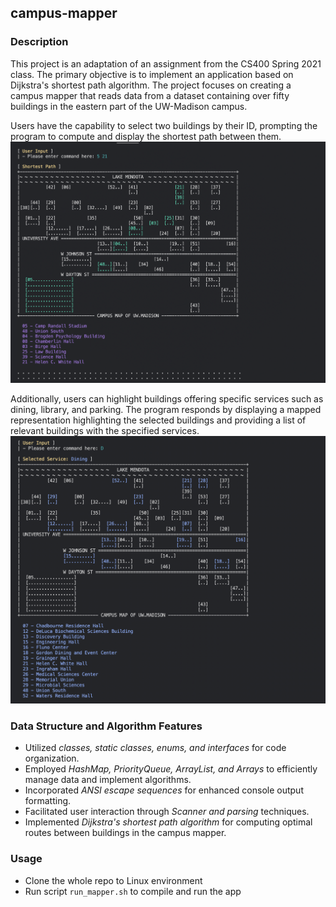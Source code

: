 ## campus-mapper

### Description
This project is an adaptation of an assignment from the CS400 Spring 2021 class. The primary objective is to implement an application based on Dijkstra's shortest path algorithm. The project focuses on creating a campus mapper that reads data from a dataset containing over fifty buildings in the eastern part of the UW-Madison campus.

Users have the capability to select two buildings by their ID, prompting the program to compute and display the shortest path between them. 
![shortest_path_searching](img/pathfinding.png)

Additionally, users can highlight buildings offering specific services such as dining, library, and parking. The program responds by displaying a mapped representation highlighting the selected buildings and providing a list of relevant buildings with the specified services.
![service_selection](img/service_select.png)

### Data Structure and Algorithm Features
- Utilized *classes, static classes, enums, and interfaces* for code organization.
- Employed *HashMap, PriorityQueue, ArrayList, and Arrays* to efficiently manage data and implement algorithms.
- Incorporated *ANSI escape sequences* for enhanced console output formatting.
- Facilitated user interaction through *Scanner and parsing* techniques.
- Implemented *Dijkstra's shortest path algorithm* for computing optimal routes between buildings in the campus mapper.

### Usage
- Clone the whole repo to Linux environment
- Run script `run_mapper.sh` to compile and run the app
